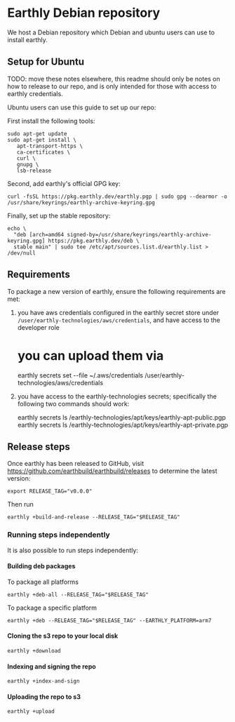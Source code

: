 # Earthly Debian repository

We host a Debian repository which Debian and ubuntu users can use to install earthly.

## Setup for Ubuntu

TODO: move these notes elsewhere, this readme should only be notes on how to release to our repo, and is only intended for those with
access to earthly credentials.

Ubuntu users can use this guide to set up our repo:

First install the following tools:

    sudo apt-get update
    sudo apt-get install \
       apt-transport-https \
       ca-certificates \
       curl \
       gnupg \
       lsb-release

Second, add earthly's official GPG key:

    curl -fsSL https://pkg.earthly.dev/earthly.pgp | sudo gpg --dearmor -o /usr/share/keyrings/earthly-archive-keyring.gpg


Finally, set up the stable repository:

    echo \
      "deb [arch=amd64 signed-by=/usr/share/keyrings/earthly-archive-keyring.gpg] https://pkg.earthly.dev/deb \
      stable main" | sudo tee /etc/apt/sources.list.d/earthly.list > /dev/null

## Requirements

To package a new version of earthly, ensure the following requirements are met:

1. you have aws credentials configured in the earthly secret store under `/user/earthly-technologies/aws/credentials`, and have access to the developer role

    # you can upload them via
    earthly secrets set --file ~/.aws/credentials /user/earthly-technologies/aws/credentials

2. you have access to the earthly-technologies secrets; specifically the following two commands should work:

    earthly secrets ls /earthly-technologies/apt/keys/earthly-apt-public.pgp
    earthly secrets ls /earthly-technologies/apt/keys/earthly-apt-private.pgp

## Release steps

Once earthly has been released to GitHub, visit https://github.com/earthbuild/earthbuild/releases to determine the latest version:

    export RELEASE_TAG="v0.0.0"

Then run

    earthly +build-and-release --RELEASE_TAG="$RELEASE_TAG"

### Running steps independently

It is also possible to run steps independently:

#### Building deb packages

To package all platforms

    earthly +deb-all --RELEASE_TAG="$RELEASE_TAG"

To package a specific platform

    earthly +deb --RELEASE_TAG="$RELEASE_TAG" --EARTHLY_PLATFORM=arm7

#### Cloning the s3 repo to your local disk

    earthly +download

#### Indexing and signing the repo

    earthly +index-and-sign

#### Uploading the repo to s3

    earthly +upload
